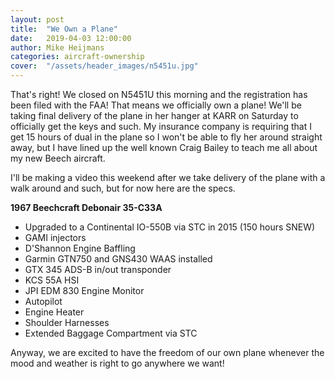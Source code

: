 ```yaml
---
layout: post
title:  "We Own a Plane"
date:   2019-04-03 12:00:00
author: Mike Heijmans
categories: aircraft-ownership
cover:  "/assets/header_images/n5451u.jpg"
---
```


That's right! We closed on N5451U this morning and the registration has been filed with the FAA! That means we officially own a plane! We'll be taking final delivery of the plane in her hanger at KARR on Saturday to officially get the keys and such. My insurance company is requiring that I get 15 hours of dual in the plane so I won't be able to fly her around straight away, but I have lined up the well known Craig Bailey to teach me all about my new Beech aircraft.

I'll be making a video this weekend after we take delivery of the plane with a walk around and such, but for now here are the specs.

**1967 Beechcraft Debonair 35-C33A**

  * Upgraded to a Continental IO-550B via STC in 2015 (150 hours SNEW)
  * GAMI injectors
  * D'Shannon Engine Baffling
  * Garmin GTN750 and GNS430 WAAS installed
  * GTX 345 ADS-B in/out transponder
  * KCS 55A HSI
  * JPI EDM 830 Engine Monitor
  * Autopilot
  * Engine Heater
  * Shoulder Harnesses
  * Extended Baggage Compartment via STC

Anyway, we are excited to have the freedom of our own plane whenever the mood and weather is right to go anywhere we want!
